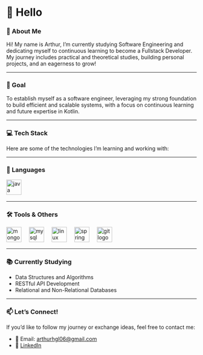 # 👋 Hello
### 🌟 About Me

Hi! My name is Arthur, I’m currently studying Software Engineering and dedicating myself to continuous learning to become a Fullstack Developer. My journey includes practical and theoretical studies, building personal projects, and an eagerness to grow!

---

### 🚀 Goal
To establish myself as a software engineer, leveraging my strong foundation to build efficient and scalable systems, with a focus on continuous learning and future expertise in Kotlin.

---

### 💻 Tech Stack
Here are some of the technologies I’m learning and working with:

 ---

### 🔧 Languages
<div align="left">
  <img src="https://cdn.jsdelivr.net/gh/devicons/devicon/icons/java/java-original.svg" height="40" alt="java logo"  />
  <img width="12" />

 ---

### 🛠️ Tools & Others
  <img src="https://cdn.simpleicons.org/mongodb/47A248" height="40" alt="mongodb logo"  />
  <img width="12" />
  <img src="https://cdn.jsdelivr.net/gh/devicons/devicon/icons/mysql/mysql-original.svg" height="40" alt="mysql logo"  />
  <img width="12" />
  <img src="https://cdn.simpleicons.org/linux/FCC624" height="40" alt="linux logo"  />
  <img width="12" />
  <img src="https://cdn.jsdelivr.net/gh/devicons/devicon/icons/spring/spring-original.svg" height="40" alt="spring logo"  />
  <img width="12" />
  <img src="https://cdn.jsdelivr.net/gh/devicons/devicon/icons/git/git-original.svg" height="40" alt="git logo"  />

---

### 📚 Currently Studying
- Data Structures and Algorithms
- RESTful API Development
- Relational and Non-Relational Databases

 ---


### 📫 Let’s Connect!
If you’d like to follow my journey or exchange ideas, feel free to contact me:

- 📧 Email: arthurhgl06@gmail.com
- 💼 [LinkedIn](https://www.linkedin.com/in/arthur-henrique-7844aa351/) 
